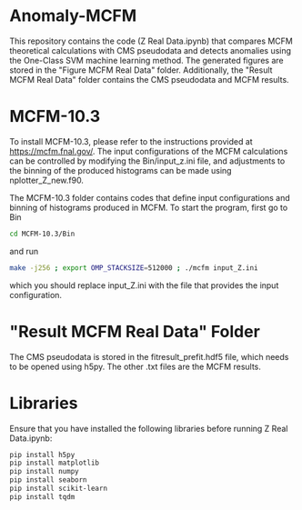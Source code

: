 # Anomaly-MCFM
This repository contains the code (Z Real Data.ipynb) that compares MCFM theoretical calculations with CMS pseudodata and detects anomalies using the One-Class SVM machine learning method. The generated figures are stored in the "Figure MCFM Real Data" folder. Additionally, the "Result MCFM Real Data" folder contains the CMS pseudodata and MCFM results.

# MCFM-10.3
To install MCFM-10.3, please refer to the instructions provided at https://mcfm.fnal.gov/. The input configurations of the MCFM calculations can be controlled by modifying the Bin/input_z.ini file, and adjustments to the binning of the produced histograms can be made using nplotter_Z_new.f90.

The MCFM-10.3 folder contains codes that define input configurations and binning of histograms produced in MCFM.
To start the program, first go to Bin
```bash
cd MCFM-10.3/Bin
```
and run
```bash
make -j256 ; export OMP_STACKSIZE=512000 ; ./mcfm input_Z.ini
```
which you should replace input_Z.ini with the file that provides the input configuration.

# "Result MCFM Real Data" Folder
The CMS pseudodata is stored in the fitresult_prefit.hdf5 file, which needs to be opened using h5py. The other .txt files are the MCFM results.

# Libraries
Ensure that you have installed the following libraries before running Z Real Data.ipynb:
```bash
pip install h5py
pip install matplotlib
pip install numpy
pip install seaborn
pip install scikit-learn
pip install tqdm
```
